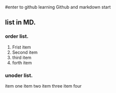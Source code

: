 #enter to github
learning Github and markdown
start

## list in MD.

### order list.

1. Frist item
2. Second item
3. third item
4. forth item

### unoder list.

item one
item two
item three
item four
